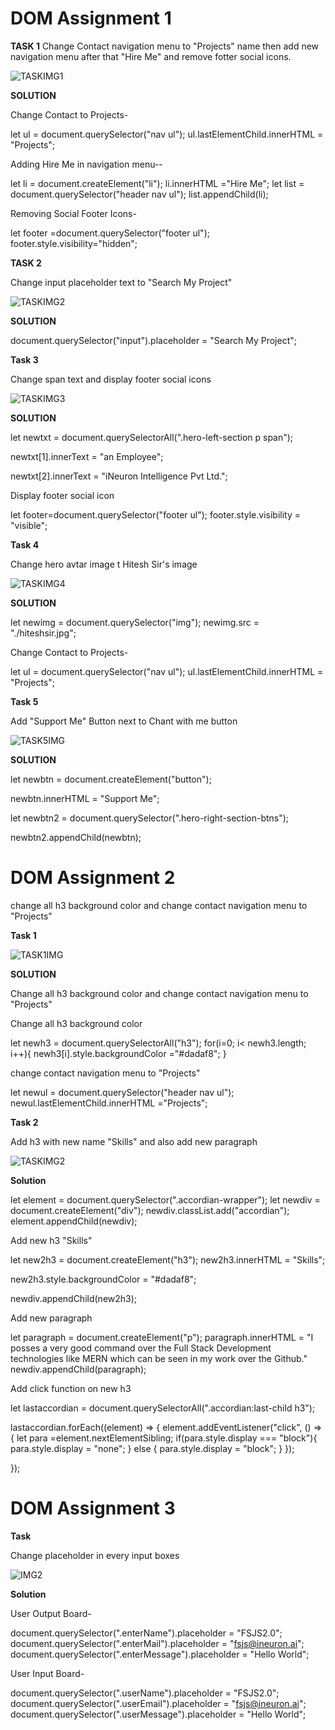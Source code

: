# DOM Assignment 1

**TASK 1**
Change Contact navigation menu to "Projects" name then add new navigation menu after that "Hire Me" and remove fotter social icons.

![TASKIMG1](./DOM%20Assignment%202.0%201%2C2%2C3/firstAssignmentImage/task1Output.png)

**SOLUTION**

Change Contact to Projects-


let ul = document.querySelector("nav ul");
ul.lastElementChild.innerHTML = "Projects";

Adding Hire Me in navigation menu--

let li = document.createElement("li");
li.innerHTML ="<a>Hire Me</a>";
let list = document.querySelector("header nav ul");
list.appendChild(li);

Removing Social Footer Icons-


let footer =document.querySelector("footer ul");
footer.style.visibility="hidden";

**TASK 2**

Change input placeholder text to "Search My Project"

![TASKIMG2](./DOM%20Assignment%202.0%201%2C2%2C3/firstAssignmentImage/task2Output.png)

**SOLUTION**


document.querySelector("input").placeholder = "Search My Project";

**Task 3**

Change span text and display footer social icons

![TASKIMG3](./DOM%20Assignment%202.0%201%2C2%2C3/firstAssignmentImage/task3Output.png)

**SOLUTION**

let newtxt = document.querySelectorAll(".hero-left-section p span");

newtxt[1].innerText = "an Employee";


newtxt[2].innerText = "iNeuron Intelligence Pvt Ltd.";

Display footer social icon 

let footer=document.querySelector("footer ul");
footer.style.visibility = "visible";



**Task 4**

Change hero avtar image t Hitesh Sir's image

![TASKIMG4](./DOM%20Assignment%202.0%201%2C2%2C3/firstAssignmentImage/task4Output.png)


**SOLUTION**

let newimg = document.querySelector("img");
newimg.src = "./hiteshsir.jpg";


Change Contact to Projects-


let ul = document.querySelector("nav ul");
ul.lastElementChild.innerHTML = "Projects";


**Task 5**

Add "Support Me" Button next to Chant with me button

![TASK5IMG](./DOM%20Assignment%202.0%201%2C2%2C3/firstAssignmentImage/task5Output.png)


**SOLUTION**

let newbtn = document.createElement("button");

newbtn.innerHTML = "Support Me";

let newbtn2 = document.querySelector(".hero-right-section-btns");

newbtn2.appendChild(newbtn);


# DOM Assignment 2

change all h3 background color and change contact navigation menu to "Projects"


**Task 1**

 ![TASK1IMG](./DOM%20Assignment%202.0%201%2C2%2C3/secondAssignmentImage/task1Output.png)

**SOLUTION**


 Change all h3 background color and change contact navigation menu to "Projects"

 Change all h3 background color

 let newh3 = document.querySelectorAll("h3");
for(i=0; i< newh3.length; i++){
  newh3[i].style.backgroundColor ="#dadaf8";
}

change contact navigation menu to "Projects"

let newul = document.querySelector("header nav ul");
newul.lastElementChild.innerHTML ="Projects";

**Task 2**

Add h3 with new name "Skills" and also add new paragraph

![TASKIMG2](./DOM%20Assignment%202.0%201%2C2%2C3/secondAssignmentImage/task2Output.png)

**Solution**

let element = document.querySelector(".accordian-wrapper");
 let newdiv = document.createElement("div");
 newdiv.classList.add("accordian");
 element.appendChild(newdiv);

 Add new h3 "Skills"

 let new2h3 = document.createElement("h3");
 new2h3.innerHTML = "Skills";

 new2h3.style.backgroundColor = "#dadaf8";

 newdiv.appendChild(new2h3);

  Add new paragraph

  let paragraph = document.createElement("p");
 paragraph.innerHTML = "I posses a very good command over the Full Stack Development technologies like MERN which can be seen in my work over the Github."
 newdiv.appendChild(paragraph);

 Add click function on new h3 

 let lastaccordian = document.querySelectorAll(".accordian:last-child h3");

 lastaccordian.forEach((element) => {
  element.addEventListener("click", () => {
    let para =element.nextElementSibling;
    if(para.style.display === "block"){
      para.style.display = "none";
    } else {
      para.style.display = "block";
    }
  });

 });

 # DOM Assignment 3

 **Task**

 Change placeholder in every input boxes

 ![IMG2](./DOM%20Assignment%202.0%201%2C2%2C3/thirdAssignmentImage/task1Output.png)

 **Solution**

 User Output Board-


 document.querySelector(".enterName").placeholder = "FSJS2.0";
document.querySelector(".enterMail").placeholder = "fsjs@ineuron.ai";
document.querySelector(".enterMessage").placeholder = "Hello World";

User Input Board-

document.querySelector(".userName").placeholder = "FSJS2.0";
document.querySelector(".userEmail").placeholder = "fsjs@ineuron.ai";
document.querySelector(".userMessage").placeholder = "Hello World";










